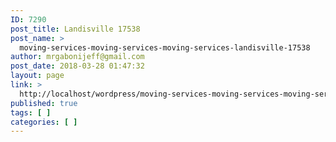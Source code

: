 ```yaml
---
ID: 7290
post_title: Landisville 17538
post_name: >
  moving-services-moving-services-moving-services-landisville-17538
author: mrgabonijeff@gmail.com
post_date: 2018-03-28 01:47:32
layout: page
link: >
  http://localhost/wordpress/moving-services-moving-services-moving-services-landisville-17538/
published: true
tags: [ ]
categories: [ ]
---
```

